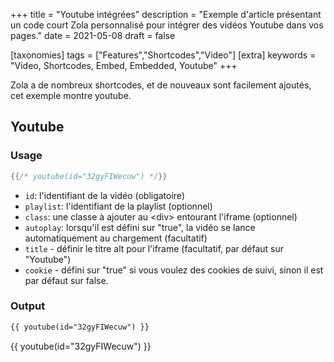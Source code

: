 +++
title = "Youtube intégrées"
description = "Exemple d'article présentant un code court Zola personnalisé pour intégrer des vidéos Youtube dans vos pages."
date = 2021-05-08
draft = false

[taxonomies]
tags = ["Features","Shortcodes","Video"]
[extra]
keywords = "Video, Shortcodes, Embed, Embedded, Youtube"
+++

Zola a de nombreux shortcodes, et de nouveaux sont facilement ajoutés, cet exemple montre youtube.
<!-- more -->

## Youtube

### Usage

```rs
{{/* youtube(id="32gyFIWecuw") */}}
```

- `id`: l'identifiant de la vidéo (obligatoire)
- `playlist`: l'identifiant de la playlist (optionnel)
- `class`: une classe à ajouter au &lt;div&gt; entourant l'iframe (optionnel)
- `autoplay`: lorsqu'il est défini sur "true", la vidéo se lance automatiquement au chargement (facultatif)
- `title` - définir le titre alt pour l'iframe (facultatif, par défaut sur "Youtube")
- `cookie` - défini sur "true" si vous voulez des cookies de suivi, sinon il est par défaut sur false.

### Output
```html
{{ youtube(id="32gyFIWecuw") }}
```
{{ youtube(id="32gyFIWecuw") }}
